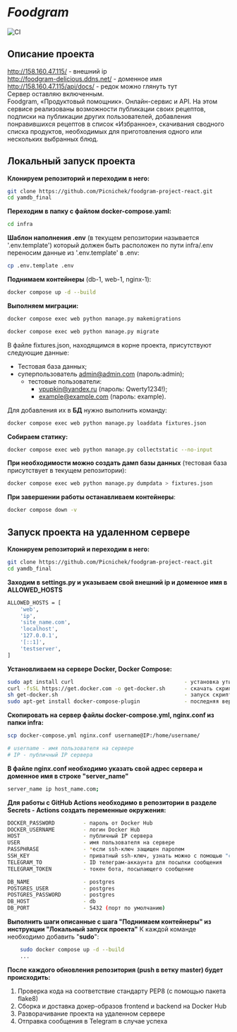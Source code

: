 # **_Foodgram_**

![CI](https://github.com/picnichek/foodgram-project-react/actions/workflows/foodgram_workflow.yml/badge.svg)

## Описание проекта
http://158.160.47.115/ - внешний ip<br>
http://foodgram-delicious.ddns.net/ - доменное имя<br>
http://158.160.47.115/api/docs/ - редок можно глянуть тут<br>
Сервер оставляю включенным.<br>
Foodgram, «Продуктовый помощник». Онлайн-сервис и API. На этом сервисе реализованы возможности публикации своих рецептов, подписки на публикации других пользователей, добавления понравившихся рецептов в список «Избранное», скачивания сводного списка продуктов, необходимых для приготовления одного или нескольких выбранных блюд.

## Локальный запуск проекта

**Клонируем репозиторий и переходим в него:**

```bash
git clone https://github.com/Picnichek/foodgram-project-react.git
cd yamdb_final
```

**Переходим в папку с файлом docker-compose.yaml:**

```bash
cd infra
```

**Шаблон наполнения .env** (в текущем репозитории называется '.env.template') который должен быть расположен по пути infra/.env
переносим данные из '.env.template' в .env:

```bash
cp .env.template .env
```

**Поднимаем контейнеры** (db-1, web-1, nginx-1):

```bash
docker compose up -d --build
```

**Выполняем миграции:**

```bash
docker compose exec web python manage.py makemigrations
```

```bash
docker compose exec web python manage.py migrate
```

В файле fixtures.json, находящимся в корне проекта, присутствуют следующие данные:
- Тестовая база данных;
- суперпользователь admin@admin.com (пароль:admin);
    - тестовые пользователи: 
        - vpupkin@yandex.ru (пароль: Qwerty1234!); 
        - example@example.com (пароль: example).<br>

Для добавления их в **БД** нужно выполнить команду:

```bash
docker compose exec web python manage.py loaddata fixtures.json
```

**Собираем статику:**

```bash
docker compose exec web python manage.py collectstatic --no-input
```

**При необходимости можно создать дамп базы данных** (тестовая база присутствует в текущем репозитории):

```bash
docker compose exec web python manage.py dumpdata > fixtures.json
```

**При завершении работы останавливаем контейнеры**:

```bash
docker compose down -v
```

## Запуск проекта на удаленном сервере

**Клонируем репозиторий и переходим в него:**

```bash
git clone https://github.com/Picnichek/foodgram-project-react.git
cd yamdb_final
```

**Заходим в settings.py и указываем свой внешний ip и доменное имя в ALLOWED_HOSTS**

```bash
ALLOWED_HOSTS = [
    'web',
    'ip', 
    'site_name.com',
    'localhost',
    '127.0.0.1',
    '[::1]',
    'testserver',
]
```

**Установливаем на сервере Docker, Docker Compose:**

```bash
sudo apt install curl                                   - установка утилиты для скачивания файлов
curl -fsSL https://get.docker.com -o get-docker.sh      - скачать скрипт для установки
sh get-docker.sh                                        - запуск скрипта
sudo apt-get install docker-compose-plugin              - последняя версия docker compose
```

**Скопировать на сервер файлы docker-compose.yml, nginx.conf из папки infra:**

```bash
scp docker-compose.yml nginx.conf username@IP:/home/username/

# username - имя пользователя на сервере
# IP - публичный IP сервера
```

**В файле nginx.conf необходимо указать свой адрес сервера и доменное имя в строке "server_name"**

```bash
server_name ip host_name.com;
```

**Для работы с GitHub Actions необходимо в репозитории в разделе Secrets - Actions создать переменные окружения:**

```bash
DOCKER_PASSWORD         - пароль от Docker Hub
DOCKER_USERNAME         - логин Docker Hub
HOST                    - публичный IP сервера
USER                    - имя пользователя на сервере
PASSPHRASE              - *если ssh-ключ защищен паролем
SSH_KEY                 - приватный ssh-ключ, узнать можно с помощью "cat ~/.ssh/id_rsa" по умолчанию
TELEGRAM_TO             - ID телеграм-аккаунта для посылки сообщения
TELEGRAM_TOKEN          - токен бота, посылающего сообщение

DB_NAME                 - postgres
POSTGRES_USER           - postgres
POSTGRES_PASSWORD       - postgres
DB_HOST                 - db
DB_PORT                 - 5432 (порт по умолчанию)
```

**Выполнить шаги описанные с шага "Поднимаем контейнеры" из инструкции "Локальный запуск проекта"**
К каждой команде необходимо добавить "**sudo**":

```bash
    sudo docker compose up -d --build
    ... 
```

**После каждого обновления репозитория (push в ветку master) будет происходить:**

1. Проверка кода на соответствие стандарту PEP8 (с помощью пакета flake8)
2. Сборка и доставка докер-образов frontend и backend на Docker Hub
3. Разворачивание проекта на удаленном сервере
4. Отправка сообщения в Telegram в случае успеха
